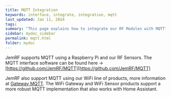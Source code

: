 ```yaml
---
title: MQTT Integration
keywords: interface, integrate, integration, mqtt
last_updated: Jan 11, 2024
tags:
summary: "This page explains how to integrate our RF Modules with MQTT"
sidebar: mydoc_sidebar
permalink: mqtt.html
folder: mydoc
---
```


JemRF supports MQTT using a Raspberry Pi and our RF Sensors.
The MQTT interface software can be found here -> [https://github.com/JemRF/MQTT](https://github.com/JemRF/MQTT)

JemRF also support MQTT using our WiFi line of products, more information at [Gateway MQTT](gatewaymqtt.html).
The WiFi Gateway and WiFi Sensor products support a more robust MQTT implementation that also works with Home Assistant.
